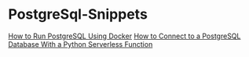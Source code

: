# PostgreSql-Snippets

[How to Run PostgreSQL Using Docker](https://towardsdatascience.com/how-to-run-postgresql-using-docker-15bf87b452d4)
[How to Connect to a PostgreSQL Database With a Python Serverless Function](https://towardsdatascience.com/how-to-connect-to-a-postgresql-database-with-a-python-serverless-function-f5f3b244475)
